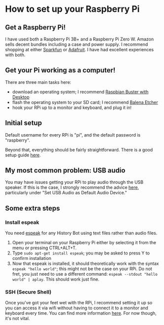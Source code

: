 # How to set up your Raspberry Pi

## Get a Raspberry Pi!

I have used both a Raspberry Pi 3B+ and a Raspberry Pi Zero W. Amazon sells decent bundles including a case and power supply. 
I recommend shopping at either [Sparkfun](https://www.sparkfun.com/) or [Adafruit](https://www.adafruit.com/). I have had excellent experiences with both.

## Get your Pi working as a computer!

There are three main tasks here:
- download an operating system; I recommend [Raspbian Buster with Desktop](https://www.raspberrypi.org/downloads/raspbian/)
- flash the operating system to your SD card; I recommend [Balena Etcher](https://www.balena.io/etcher/)
- hook your RPi up to a monitor and keyboard, and plug it in!

## Initial setup

Default username for every RPi is "pi", and the default password is "raspberry".

Beyond that, everything should be fairly straightforward. There is a good setup guide [here](https://projects.raspberrypi.org/en/projects/raspberry-pi-setting-up).

## My most common problem: USB audio

You may have issues getting your RPi to play audio through the USB speaker. If this is the case, I strongly recommend the advice [here](https://www.raspberrypi-spy.co.uk/2019/06/using-a-usb-audio-device-with-the-raspberry-pi/), particularly under "Set USB Audio as Default Audio Device." 

## Some extra steps

### Install espeak

You need [espeak](http://espeak.sourceforge.net/) for any History Bot using text files rather than audio files.

1. Open your terminal on your Raspberry Pi either by selecting it from the menu or pressing CTRL+ALT+T.
2. Type ```sudo apt-get install espeak```; you may be asked to press Y to confirm installation
3. Now that espeak is installed, it should theoretically work with the syntax ```espeak "hello world"```; this might not be the case on your RPi. 
Do not fret, you just need to use a different command: ```espeak --stdout "hello world" | aplay```. This should work just fine.

### SSH (Secure Shell)

Once you've got your feet wet with the RPi, I recommend setting it up so you can access it via wifi without having to connect it to a monitor and keyboard every time. 
You can find more information [here](https://www.raspberrypi.org/documentation/remote-access/ssh/). For now though, it's not vital.
